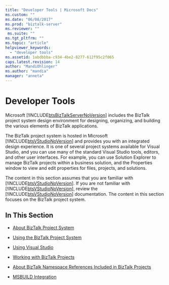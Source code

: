 ```yaml
---
title: "Developer Tools | Microsoft Docs"
ms.custom: ""
ms.date: "06/08/2017"
ms.prod: "biztalk-server"
ms.reviewer: ""
 ms.suite: ""
ms.tgt_pltfrm: ""
ms.topic: "article"
helpviewer_keywords: 
  - "developer tools"
ms.assetid: 1abdbbba-c934-4be2-8277-612f95c2f065
caps.latest.revision: 14
author: "MandiOhlinger"
ms.author: "mandia"
manager: "anneta"
---
```

# Developer Tools
Microsoft [!INCLUDE[btsBizTalkServerNoVersion](../includes/btsbiztalkservernoversion-md.md)] includes the BizTalk project system design environment for designing, organizing, and building the various elements of BizTalk applications.  
  
 The BizTalk project system is hosted in Microsoft [!INCLUDE[btsVStudioNoVersion](../includes/btsvstudionoversion-md.md)] and provides you with an integrated design experience. It is one of several project systems available for Visual Studio, and you can use many of the standard Visual Studio tools, editors, and other user interfaces. For example, you can use Solution Explorer to manage BizTalk projects within a business solution, and the Properties window to view and edit properties for files, projects, and solutions.  
  
 The content in this section assumes that you are familiar with [!INCLUDE[btsVStudioNoVersion](../includes/btsvstudionoversion-md.md)]. If you are not familiar with [!INCLUDE[btsVStudioNoVersion](../includes/btsvstudionoversion-md.md)], review the [!INCLUDE[btsVStudioNoVersion](../includes/btsvstudionoversion-md.md)] documentation. The content in this section focuses on the BizTalk project system.  
  
## In This Section  
  
-   [About BizTalk Project System](../core/about-the-biztalk-project-system.md)  
  
-   [Using the BizTalk Project System](../core/using-the-biztalk-project-system.md)  
  
-   [Using Visual Studio](../core/using-visual-studio.md)  
  
-   [Working with BizTalk Projects](../core/working-with-biztalk-projects.md)  
  
-   [About BizTalk Namespace References Included in BizTalk Projects](../core/about-biztalk-namespace-references-included-in-biztalk-projects.md)  
  
-   [MSBUILD Integration](../core/msbuild-integration.md)